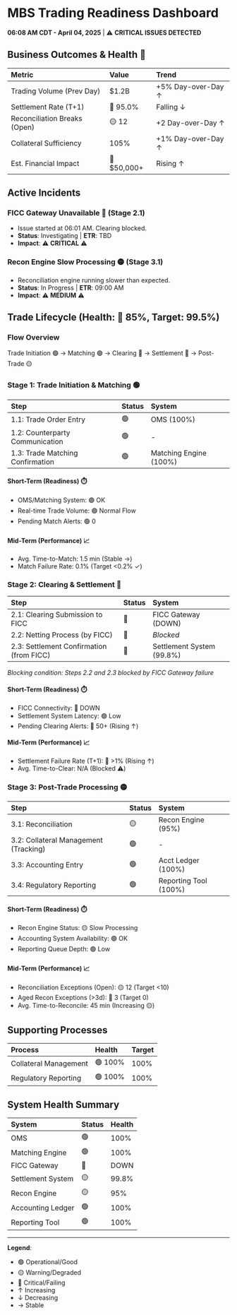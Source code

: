 # MBS Trading Readiness Dashboard
**06:08 AM CDT - April 04, 2025** | ⚠️ **CRITICAL ISSUES DETECTED**

## Business Outcomes & Health 🔴

| Metric | Value | Trend |
|:-------|:------|:------|
| Trading Volume (Prev Day) | $1.2B | +5% Day-over-Day ↑ |
| Settlement Rate (T+1) | 🔴 95.0% | Falling ↓ |
| Reconciliation Breaks (Open) | 🟡 12 | +2 Day-over-Day ↑ |
| Collateral Sufficiency | 105% | +1% Day-over-Day ↑ |
| Est. Financial Impact | 🔴 $50,000+ | Rising ↑ |

## Active Incidents

### FICC Gateway Unavailable 🔴 (Stage 2.1)
- Issue started at 06:01 AM. Clearing blocked.
- **Status**: Investigating | **ETR**: TBD
- **Impact**: ⚠️ **CRITICAL** ⚠️

### Recon Engine Slow Processing 🟡 (Stage 3.1)
- Reconciliation engine running slower than expected.
- **Status**: In Progress | **ETR**: 09:00 AM
- **Impact**: ⚠️ **MEDIUM** ⚠️

## Trade Lifecycle (Health: 🔴 85%, Target: 99.5%)

### Flow Overview
Trade Initiation 🟢 → Matching 🟢 → Clearing 🔴 → Settlement 🔴 → Post-Trade 🟡

### Stage 1: Trade Initiation & Matching 🟢

| Step | Status | System |
|:-----|:-------|:-------|
| 1.1: Trade Order Entry | 🟢 | OMS (100%) |
| 1.2: Counterparty Communication | 🟢 | - |
| 1.3: Trade Matching Confirmation | 🟢 | Matching Engine (100%) |

#### Short-Term (Readiness) ⏱️
- OMS/Matching System: 🟢 OK
- Real-time Trade Volume: 🟢 Normal Flow
- Pending Match Alerts: 🟢 0

#### Mid-Term (Performance) 📈
- Avg. Time-to-Match: 1.5 min (Stable →)
- Match Failure Rate: 0.1% (Target <0.2% ✓)

### Stage 2: Clearing & Settlement 🔴

| Step | Status | System |
|:-----|:-------|:-------|
| 2.1: Clearing Submission to FICC | 🔴 | FICC Gateway (DOWN) |
| 2.2: Netting Process (by FICC) | 🔴 | *Blocked* |
| 2.3: Settlement Confirmation (from FICC) | 🔴 | Settlement System (99.8%) |

*Blocking condition: Steps 2.2 and 2.3 blocked by FICC Gateway failure*

#### Short-Term (Readiness) ⏱️
- FICC Connectivity: 🔴 DOWN
- Settlement System Latency: 🟢 Low
- Pending Clearing Alerts: 🔴 50+ (Rising ↑)

#### Mid-Term (Performance) 📈
- Settlement Failure Rate (T+1): 🔴 >1% (Rising ↑)
- Avg. Time-to-Clear: N/A (Blocked ⚠️)

### Stage 3: Post-Trade Processing 🟡

| Step | Status | System |
|:-----|:-------|:-------|
| 3.1: Reconciliation | 🟡 | Recon Engine (95%) |
| 3.2: Collateral Management (Tracking) | 🟢 | - |
| 3.3: Accounting Entry | 🟢 | Acct Ledger (100%) |
| 3.4: Regulatory Reporting | 🟢 | Reporting Tool (100%) |

#### Short-Term (Readiness) ⏱️
- Recon Engine Status: 🟡 Slow Processing
- Accounting System Availability: 🟢 OK
- Reporting Queue Depth: 🟢 Low

#### Mid-Term (Performance) 📈
- Reconciliation Exceptions (Open): 🟡 12 (Target <10)
- Aged Recon Exceptions (>3d): 🔴 3 (Target 0)
- Avg. Time-to-Reconcile: 45 min (Increasing 🟡)

## Supporting Processes

| Process | Health | Target |
|:--------|:-------|:-------|
| Collateral Management | 🟢 100% | 100% |
| Regulatory Reporting | 🟢 100% | 100% |

## System Health Summary

| System | Status | Health |
|:-------|:-------|:-------|
| OMS | 🟢 | 100% |
| Matching Engine | 🟢 | 100% |
| FICC Gateway | 🔴 | DOWN |
| Settlement System | 🟡 | 99.8% |
| Recon Engine | 🟡 | 95% |
| Accounting Ledger | 🟢 | 100% |
| Reporting Tool | 🟢 | 100% |

---

**Legend**:
- 🟢 Operational/Good
- 🟡 Warning/Degraded
- 🔴 Critical/Failing
- ↑ Increasing
- ↓ Decreasing
- → Stable
